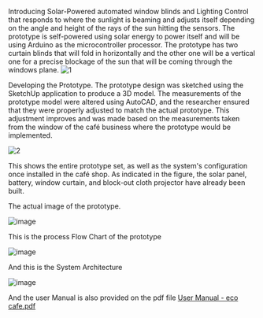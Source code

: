 Introducing Solar-Powered automated window blinds and Lighting Control that 
responds to where the sunlight is beaming and adjusts itself depending on the angle 
and height of the rays of the sun hitting the sensors. The prototype is self-powered using 
solar energy to power itself and will be using Arduino as the microcontroller processor. 
The prototype has two curtain blinds that will fold in horizontally and the other one will 
be a vertical one for a precise blockage of the sun that will be coming through the 
windows plane.
![1](https://github.com/user-attachments/assets/3ee1b66e-ec8c-46cb-8629-351024dd2a54)


Developing the Prototype. The prototype design was sketched using the SketchUp 
application to produce a 3D model. The measurements of the prototype model were 
altered using AutoCAD, and the researcher ensured that they were properly adjusted to 
match the actual prototype. This adjustment improves and was made based on the 
measurements taken from the window of the café business where the prototype would 
be implemented. 


![2](https://github.com/user-attachments/assets/0b5aa0d6-cb21-4a82-ab07-5e4459a35b4d)


This shows the entire prototype set, as well as the system's configuration once 
installed in the café shop. As indicated in the figure, the solar panel, battery, window 
curtain, and block-out cloth projector have already been built. 

 The actual image of the prototype. 
 
![image](https://github.com/user-attachments/assets/b2da37be-cd3d-4354-80d9-31c844522bf1)

This is the process Flow Chart of the prototype

![image](https://github.com/user-attachments/assets/35e603a8-b814-40e0-9ece-04cae43d0fa7)


And this is the System Architecture 

![image](https://github.com/user-attachments/assets/5b149a07-12dd-402a-bf0c-6f3c126bfbc2)

And the user Manual is also provided on the pdf file
[User Manual - eco cafe.pdf](https://github.com/user-attachments/files/18213048/User.Manual.-.eco.cafe.pdf)

